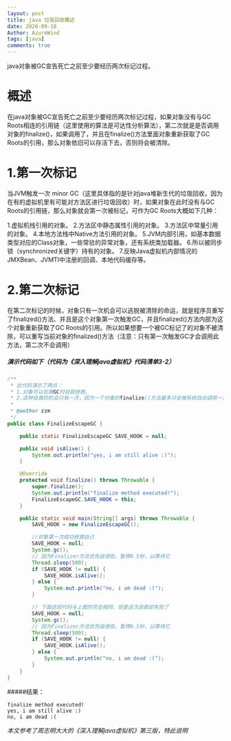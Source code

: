```yaml
---
layout: post
title: java 垃圾回收概述
date: 2020-09-18
Author: AzureWind
tags: [java]
comments: true
---
```

java对象被GC宣告死亡之前至少要经历两次标记过程。

# 概述
在java对象被GC宣告死亡之前至少要经历两次标记过程，如果对象没有与GC Roots相连的引用链（这里使用的算法是可达性分析算法），第二次就是是否调用对象的finalize()，如果调用了，并且在finalize()方法里面对象重新获取了GC Roots的引用，那么对象依旧可以存活下去，否则将会被清除。
# 1.第一次标记
当JVM触发一次 minor GC（这里具体指的是针对java堆新生代的垃圾回收，因为在有的虚拟机里有可能对方法区进行垃圾回收）时，如果对象在此时没有与GC Roots的引用链，那么对象就会第一次被标记，可作为GC Roots大概如下几种：

1.虚拟机栈引用的对象。
2.方法区中静态属性引用的对象。
3.方法区中常量引用的对象。
4.本地方法栈中Native方法引用的对象。
5.JVM内部引用，如基本数据类型对应的Class对象，一些常驻的异常对象，还有系统类加载器。
6.所以被同步锁（synchronized关键字）持有的对象。
7.反映Java虚拟机内部情况的JMXBean、JVMTI中注册的回调、本地代码缓存等。

# 2.第二次标记
在第二次标记的时候，对象只有一次机会可以逃脱被清除的命运，就是程序员重写了finalized()方法、并且是这个对象第一次触发GC，并且finalized()方法内部为这个对象重新获取了GC Roots的引用。所以如果想要一个被GC标记了的对象不被清除，可以重写当前对象的finalized()方法（注意：只有第一次触发GC才会调用此方法，第二次不会调用）
##### 演示代码如下（代码为《深入理解java虚拟机》代码清单3-2）
```java
/**
 * 此代码演示了两点：
 * 1.对象可以在被GC时自我拯救。
 * 2.这种自救的机会只有一次，因为一个对象的finalize()方法最多只会被系统自动调用一次
 *
 * @author zzm
 */
public class FinalizeEscapeGC {

    public static FinalizeEscapeGC SAVE_HOOK = null;

    public void isAlive() {
        System.out.println("yes, i am still alive :)");
    }

    @Override
    protected void finalize() throws Throwable {
        super.finalize();
        System.out.println("finalize method executed!");
        FinalizeEscapeGC.SAVE_HOOK = this;
    }

    public static void main(String[] args) throws Throwable {
        SAVE_HOOK = new FinalizeEscapeGC();

        //对象第一次成功拯救自己
        SAVE_HOOK = null;
        System.gc();
        // 因为Finalizer方法优先级很低，暂停0.5秒，以等待它
        Thread.sleep(500);
        if (SAVE_HOOK != null) {
            SAVE_HOOK.isAlive();
        } else {
            System.out.println("no, i am dead :(");
        }

        // 下面这段代码与上面的完全相同，但是这次自救却失败了
        SAVE_HOOK = null;
        System.gc();
        // 因为Finalizer方法优先级很低，暂停0.5秒，以等待它
        Thread.sleep(500);
        if (SAVE_HOOK != null) {
            SAVE_HOOK.isAlive();
        } else {
            System.out.println("no, i am dead :(");
        }
    }
}
```
#####结果：
```
finalize method executed!
yes, i am still alive :)
no, i am dead :(
```
*本文参考了周志明大大的《深入理解java虚拟机》第三版，特此说明*
